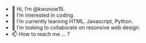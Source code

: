 - 👋 Hi, I’m @kwonow15.
- 👀 I’m interested in coding.
- 🌱 I’m currently learning HTML, Javascript, Python.
- 💞️ I’m looking to collaborate on resonsive web design.
- 📫 How to reach me ...   ?

<!---
kwonow15/kwonow15 is a ✨ special ✨ repository because its `README.md` (this file) appears on your GitHub profile.
You can click the Preview link to take a look at your changes.
--->
